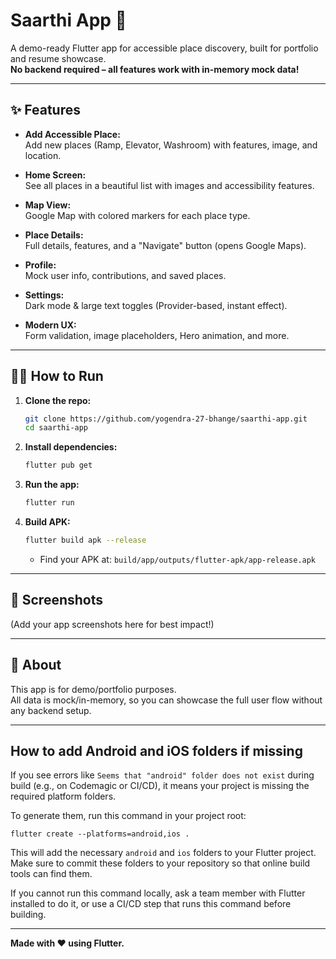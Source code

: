 # Saarthi App 🚩

A demo-ready Flutter app for accessible place discovery, built for portfolio and resume showcase.  
**No backend required – all features work with in-memory mock data!**

---

## ✨ Features

- **Add Accessible Place:**  
  Add new places (Ramp, Elevator, Washroom) with features, image, and location.

- **Home Screen:**  
  See all places in a beautiful list with images and accessibility features.

- **Map View:**  
  Google Map with colored markers for each place type.

- **Place Details:**  
  Full details, features, and a "Navigate" button (opens Google Maps).

- **Profile:**  
  Mock user info, contributions, and saved places.

- **Settings:**  
  Dark mode & large text toggles (Provider-based, instant effect).

- **Modern UX:**  
  Form validation, image placeholders, Hero animation, and more.

---

## 🧑‍💻 How to Run

1. **Clone the repo:**
   ```sh
   git clone https://github.com/yogendra-27-bhange/saarthi-app.git
   cd saarthi-app
   ```

2. **Install dependencies:**
   ```sh
   flutter pub get
   ```

3. **Run the app:**
   ```sh
   flutter run
   ```

4. **Build APK:**
   ```sh
   flutter build apk --release
   ```
   - Find your APK at: `build/app/outputs/flutter-apk/app-release.apk`

---

## 📱 Screenshots

(Add your app screenshots here for best impact!)

---

## 📝 About

This app is for demo/portfolio purposes.  
All data is mock/in-memory, so you can showcase the full user flow without any backend setup.

---

## How to add Android and iOS folders if missing

If you see errors like `Seems that "android" folder does not exist` during build (e.g., on Codemagic or CI/CD), it means your project is missing the required platform folders.

To generate them, run this command in your project root:

```
flutter create --platforms=android,ios .
```

This will add the necessary `android` and `ios` folders to your Flutter project. Make sure to commit these folders to your repository so that online build tools can find them.

If you cannot run this command locally, ask a team member with Flutter installed to do it, or use a CI/CD step that runs this command before building.

---

**Made with ❤️ using Flutter.** 